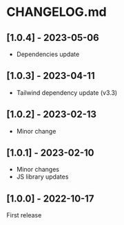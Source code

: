 # CHANGELOG.md

## [1.0.4] - 2023-05-06

- Dependencies update

## [1.0.3] - 2023-04-11

- Tailwind dependency update (v3.3)

## [1.0.2] - 2023-02-13

- Minor change

## [1.0.1] - 2023-02-10

- Minor changes
- JS library updates

## [1.0.0] - 2022-10-17

First release
